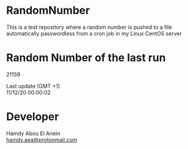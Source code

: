 # RandomNumber    
This is a test repository where a random number is pushed to a file automatically passwordless from a cron job in my Linux CentOS server    
# Random Number of the last run   
21159
      
Last update (GMT +1)    
11/12/20 00:00:02
# Developer    
Hamdy Abou El Anein   
hamdy.aea@protonmail.com
